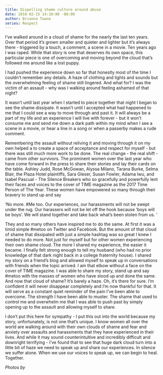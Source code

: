 ```yaml
---
title: Dispelling shame culture around abuse
date: 2018-02-15 14:10:00 -08:00
author: Brianna Towne
series: Respect
---
```


I’ve walked around in a cloud of shame for the nearly the last ten years. Over that period it’s grown smaller and quieter and lighter but it’s always there - triggered by a touch, a comment, a scene in a movie. Ten years ago I was raped. While that story is one that deserves its own space, this particular piece is one of overcoming and moving beyond the cloud that’s followed me around like a lost puppy.

I had pushed the experience down so far that honestly most of the time I couldn’t remember any details. A haze of clothing and lights and sounds but the overwhelming feeling of shame still lingered. And what for? I was the victim of an assault - why was I walking around feeling ashamed of that night? 

It wasn’t until last year when I started to piece together that night I began to see the shame dissipate. It wasn’t until I accepted what had happened to me that I could see a way to move through and past it. It will always be a part of my life and an experience I will live with forever - but it won’t consume me and send me down a dark path within my mind when I see a scene in a movie, or hear a line in a song or when a passerby makes a rude comment. 

Remembering the assault without reliving it and moving through it on my own helped a to create a space of acceptance and respect for myself - but there was still much more work to be done. The real change - the real shift - came from other survivors. The prominent women over the last year who have come forward in the press to share their stories and lay their cards on the table. Ashley Judd, Rose McGowan, Alyssa Milano, Tarana Burke, Selma Blair, the Plaza Hotel plaintiffs, Sara Gleser, Susan Fowler, Adama Iwu, and Isabel Pascual - The Silence Breakers who so gracefully and powerfully lent their faces and voices to the cover of TIME magazine as the 2017 Time Person of The Year. These women have empowered so many through their bravery to stand up and say 

‘No more. #Me too. Our experiences, our harassments will not be swept under the rug. Our harassers will not be let off the hook because ‘boys will be boys’. We will stand together and take back what’s been stolen from us. ‘

They and so many others have inspired me to do the same. At first it was a timid simple #metoo on Twitter and Facebook. But the amount of that cloud of shame that dissipated with just a simple hashtag was so great I knew I needed to do more. Not just for myself but for other women experiencing their own shame cloud. The more I shared my experience, the easier it became. I finally felt strong enough to tell my husband (who had no prior knowledge of that dark night back in a college fraternity house). I shared my story on a friend’s blog and allowed myself to speak up in conversations with friends when the topic arrived. 
I am that elbow without a face on the cover of TIME magazine. I was able to share my story, stand up and say #metoo with the masses of women who have stood up and done the same. And now that cloud of shame? It’s barely a haze. Oh, it’s there for sure. I’m confident it will never disappear completely and I’m now thankful for that. It will serve as a constant quiet reminder of the pain I’ve been able to overcome. The strength I have been able to muster. The shame that used to control me and overwhelm me that I was able to push past by simply opening up to the assault and allowing myself to share.

I don’t put this here for sympathy - I put this out into the world because my story, unfortunately, is not one that’s unique. I know women all over the world are walking around with their own clouds of shame and fear and anxiety over assaults and harassments that they have experienced in their lives. And while it may sound counterintuitive and incredibly difficult and downright terrifying - I’ve found that to see that huge dark cloud turn into a little bit of haze we need to speak up and share our experiences. In silence we suffer alone. When we use our voices to speak up, we can begin to heal. Together.

_Photos by_
